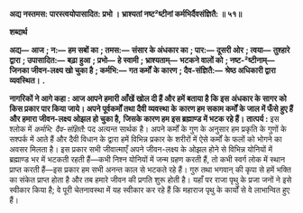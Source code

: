 **अद्य नस्तमस: पारस्त्वयोपासादित: प्रभो ।** **भ्राश्यतां नष्ट²ष्टीनां कर्मभिर्दैवसंज्ञितै: ॥ ५१॥** 

**शब्दार्थ** 

**अद्य—** **आज** **; न:—** **हम सबों का** **; तमस:—** **संसार के अंधकार का** **; पार:—** **दूसरी ओर** **; त्वया—** **तुश्हारे द्वारा** **; उपासादित:—** **बढ़ा** **हुआ** **; प्रभो—** **हे स्वामी** **; भ्राश्यताम्—** **भटकने वालों को** **; नष्ट-²ष्टीनाम्—** **जिनका जीवन-लक्ष्य खो चुका है** **; कर्मभि:—** **गत कर्मों** **के कारण** **; दैव-संज्ञितै:—** **श्रेष्ठ अधिकारी द्वारा व्यवस्थित।** **.** 

**नागरिकों ने आगे कहा : आज आपने हमारी आँखें खोल दी हैं और हमें बताया है कि इस** **अंधकार के सागर को किस प्रकार पार किया जाये। अपने पूर्वकर्मों तथा दैवी व्यवस्था के** **कारण हम सकाम कर्मों के जाल में फँसे हुए हैं और हमारा जीवन-लक्ष्य ओझल हो चुका है,** **जिसके कारण हम इस ब्रह्माण्ड में भटक रहे हैं।** **तात्पर्य :** इस श्लोक में *कर्मभि: दैव-संज्ञितै:* पद अत्यन्त सार्थक है। अपने कर्मों के गुण के अनुसार हम प्रकृति के गुणों के सश्पर्क में आते हैं और दैवी विधान के द्वारा हमें विभिन्न प्रकार के शरीरों में ऐसे कर्मों के फलों को भोगने का अवसर मिलता है। इस प्रकार सभी जीवात्माएँ अपने जीवन-लक्ष्य के ओझल होने से विभिन्न योनियों में ब्रह्माण्ड भर में भटकती रहती हैं—कभी निश्न योनियों में जन्म ग्रहण करती हैं, तो कभी स्वर्ग लोक में स्थान प्राप्त करती हैं—इस प्रकार हम सभी अनन्त काल से भटकते रहे हैं। गुरु तथा भगवान् की कृपा से हमें भक्ति का संकेत प्राप्त होता है और तब हमारे जीवन की प्रगति शुरू होती है। यहाँ पर राजा पृथु के प्रजा जनों ने इसे स्वीकार किया है; वे पूरी चेतनावस्था में यह स्वीकार कर रहे हैं कि महाराज पृथु के कार्यों से वे लाभान्वित हुए हैं।  